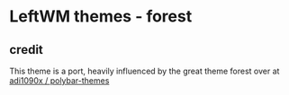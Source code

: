 # LeftWM themes - forest

## credit

This theme is a port, heavily influenced by the great theme forest over at [adi1090x / polybar-themes](https://github.com/adi1090x/polybar-themes)

